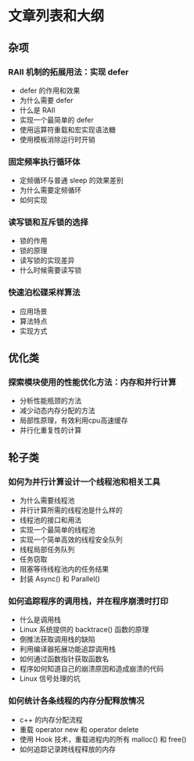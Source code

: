 # 文章列表和大纲

## 杂项
### RAII 机制的拓展用法：实现 defer
   - defer 的作用和效果
   - 为什么需要 defer
   - 什么是 RAII
   - 实现一个最简单的 defer
   - 使用运算符重载和宏实现语法糖
   - 使用模板消除运行时开销

### 固定频率执行循环体
   - 定频循环与普通 sleep 的效果差别
   - 为什么需要定频循环
   - 如何实现

### 读写锁和互斥锁的选择
   - 锁的作用
   - 锁的原理
   - 读写锁的实现差异
   - 什么时候需要读写锁

### 快速泊松碟采样算法
   - 应用场景
   - 算法特点
   - 实现方式

## 优化类
### 探索模块使用的性能优化方法：内存和并行计算
   - 分析性能瓶颈的方法
   - 减少动态内存分配的方法
   - 局部性原理，有效利用cpu高速缓存
   - 并行化重复性的计算

## 轮子类
### 如何为并行计算设计一个线程池和相关工具
   - 为什么需要线程池
   - 并行计算所需的线程池是什么样的
   - 线程池的接口和用法
   - 实现一个最简单的线程池
   - 实现一个简单高效的线程安全队列
   - 线程局部任务队列
   - 任务窃取
   - 阻塞等待线程池内的任务结果
   - 封装 Async() 和 Parallel()

### 如何追踪程序的调用栈，并在程序崩溃时打印
   - 什么是调用栈
   - Linux 系统提供的 backtrace() 函数的原理
   - 倒推法获取调用栈的缺陷
   - 利用编译器拓展功能追踪调用栈
   - 如何通过函数指针获取函数名
   - 程序如何知道自己的崩溃原因和造成崩溃的代码
   - Linux 信号处理的坑

### 如何统计各条线程的内存分配释放情况
   - c++ 的内存分配流程
   - 重载 operator new 和 operator delete
   - 使用 Hook 技术，重载进程内的所有 malloc() 和 free() 
   - 如何追踪记录跨线程释放的内存
